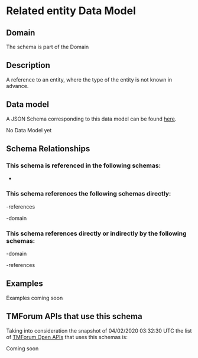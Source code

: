 # Related entity Data Model

## Domain

The  schema is part of the  Domain

## Description

A reference to an entity, where the type of the entity is not known in advance.

## Data model

A JSON Schema corresponding to this data model can be found
[here](https://github.com/tmforum-rand/schemas/blob/candidates/Common/RelatedEntity.schema.json).

No Data Model yet

## Schema Relationships

### This schema is referenced in the following schemas:

-

### This schema references the following schemas directly:

-references

-domain

### This schema references directly or indirectly by the following schemas:

-domain

-references



## Examples

Examples coming soon

## TMForum APIs that use this schema

Taking into consideration the snapshot of 04/02/2020 03:32:30 UTC the list of [TMForum Open APIs](https://www.tmforum.org/open-apis/) that uses this schemas is:

Coming soon
